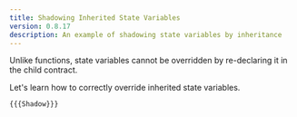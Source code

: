 ```yaml
---
title: Shadowing Inherited State Variables
version: 0.8.17
description: An example of shadowing state variables by inheritance
---
```


Unlike functions, state variables cannot be overridden by re-declaring it
in the child contract.

Let's learn how to correctly override inherited state variables.

```solidity
{{{Shadow}}}
```
